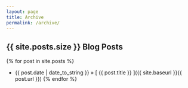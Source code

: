 ```yaml
---
layout: page
title: Archive
permalink: /archive/
---
```


## {{ site.posts.size }} Blog Posts

{% for post in site.posts %}
  * {{ post.date | date_to_string }} &raquo; [ {{ post.title }} ]({{ site.baseurl }}{{ post.url }})
{% endfor %}